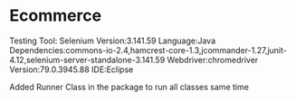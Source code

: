 # Ecommerce

Testing Tool: Selenium 
Version:3.141.59
Language:Java
Dependencies:commons-io-2.4,hamcrest-core-1.3,jcommander-1.27,junit-4.12,selenium-server-standalone-3.141.59
Webdriver:chromedriver
Version:79.0.3945.88 
IDE:Eclipse

Added Runner Class in the package to run all classes same time
